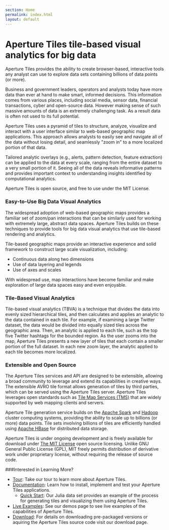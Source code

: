 ```yaml
---
section: Home
permalink: index.html
layout: default
---
```


Aperture Tiles <span class="tagline">tile-based visual analytics for big data</span>
=======================================================

Aperture Tiles provides the ability to create browser-based, interactive tools any analyst can use to explore data sets containing billions of data points (or more). 
 
Business and government leaders, operators and analysts today have more data than ever at hand to make smart, informed decisions. This information comes from various places, including social media, sensor data, financial transactions, cyber and open-source data. However making sense of such massive amounts of data is an extremely challenging task. As a result data is often not used to its full potential.
 
Aperture Tiles uses a pyramid of tiles to structure, analyze, visualize and interact with a user interface similar to web-based geographic map applications. This approach allows analysts to easily see and navigate all of the data without losing detail, and seamlessly "zoom in" to a more localized portion of that data.
 
Tailored analytic overlays (e.g., alerts, pattern detection, feature extraction) can be applied to the data at every scale, ranging from the entire dataset to a very small portion of it. Seeing all of the data reveals informative patterns and provides important context to understanding insights identified by computational analytics. 

Aperture Tiles is open source, and free to use under the MIT License. 

### Easy-to-Use Big Data Visual Analytics

The widespread adoption of web-based geographic maps provides a familiar set of zoom/pan interactions that can be similarly used for working with extremely large, abstract data spaces. Aperture Tiles builds on these techniques to provide tools for big data visual analytics that use tile-based rendering and analytics. 

Tile-based geographic maps provide an interactive experience and solid framework to construct large scale visualization, including:

* Continuous data along two dimensions
* Use of data layering and legends
* Use of axes and scales

With widespread use, map interactions have become familiar and make exploration of large data spaces easy and even enjoyable.

### Tile-Based Visual Analytics

Tile-based visual analytics (TBVA) is a technique that divides the data into evenly sized hierarchical tiles, and then calculates and applies an analytic to the data contained in each tile. For example, if examining a large Twitter dataset, the data would be divided into equally sized tiles across the geographic area.  Then, an analytic is applied to each tile, such as the top five Twitter hashtags for the bounded region. As the user zooms into the map, Aperture Tiles presents a new layer of tiles that each contain a smaller portion of the full dataset.  In each new zoom layer, the analytic applied to each tile becomes more localized.

### Extensible and Open Source

The Aperture Tiles services and API are designed to be extensible, allowing a broad community to leverage and extend its capabilities in creative ways. The extensible AVRO tile format allows generation of tiles by third parties, which can be served using the Aperture Tiles server. Aperture Tiles leverages open standards such as [Tile Map Services (TMS)](http://en.wikipedia.org/wiki/Tile_Map_Service) that are widely supported by web mapping clients and servers.

Aperture Tile generation service builds on the [Apache Spark](http://spark.incubator.apache.org/) and [Hadoop](http://hadoop.apache.org/) cluster computing systems, providing the ability to scale up to billions (or more) data points. Tile sets involving billions of tiles are efficiently handled using [Apache HBase](http://hbase.apache.org/) for distributed data storage.

Aperture Tiles is under ongoing development and is freely available for download under [The MIT License](http://www.opensource.org/licenses/MIT) open source licensing. Unlike GNU General Public License (GPL), MIT freely permits distribution of derivative work under proprietary license, without requiring the release of source code.

###Interested in Learning More?

* [Tour](tour/overview/): Take our tour to learn more about Aperture Tiles.
* [Documentation](documentation/quickstart/): Learn how to install, implement and test your Aperture Tiles applications.
	* [Quick Start](documentation/quickstart/): Our Julia data set provides an example of the process for generating tiles and visualizing them using Aperture Tiles.
* [Live Examples](demos/): See our demos page to see live examples of the capabilities of Aperture Tiles.
* [Download](download/): For details on downloading pre-packaged versions or aquiring the Aperture Tiles source code visit our download page.